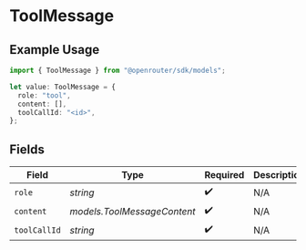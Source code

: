 # ToolMessage

## Example Usage

```typescript
import { ToolMessage } from "@openrouter/sdk/models";

let value: ToolMessage = {
  role: "tool",
  content: [],
  toolCallId: "<id>",
};
```

## Fields

| Field                       | Type                        | Required                    | Description                 |
| --------------------------- | --------------------------- | --------------------------- | --------------------------- |
| `role`                      | *string*                    | :heavy_check_mark:          | N/A                         |
| `content`                   | *models.ToolMessageContent* | :heavy_check_mark:          | N/A                         |
| `toolCallId`                | *string*                    | :heavy_check_mark:          | N/A                         |